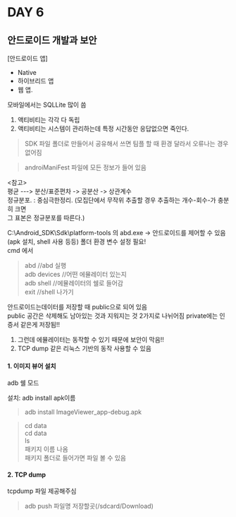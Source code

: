 # DAY 6
## 안드로이드 개발과 보안

[안드로이드 앱]  
- Native  
- 하이브리드 앱  
- 웹 앱.   

모바일에서는 SQLLite 많이 씀  

1. 액티비티는 각각 다 독립  
2. 액티비티는 시스템이 관리하는데 특정 시간동안 응답없으면 죽인다.  

> SDK 파일 폴더로 만들어서 공유해서 쓰면 팀플 할 때 환경 달라서 오류나는 경우 없어짐  

> androiManiFest 파일에 모든 정보가 들어 있음  

<참고>  
평균 ---> 분산/표준편차 -> 공분산 -> 상관계수  
정규분포. : 중심극한정리.  (모집단에서 무작위 추출할 경우 추출하는 개수-회수-가 충분히 크면  
                                            그 표본은 정규분포를 따른다.)




C:\Android_SDK\Sdk\platform-tools 의 abd.exe -> 안드로이드를 제어할 수 있음(apk 설치, shell 사용 등등)
폴더 환경 변수 설정 필요!  
cmd 에서  
> abd  //abd 실행  
> adb devices //어떤 에뮬레이터 있는지  
> adb shell //에뮬레이터의 쉘로 들어감  
> exit //shell 나가기  

안드로이드는데이터를 저장할 때 public으로 되어 있음   
public 공간은 삭제해도 남아있는 것과 지워지는 것 2가지로 나뉘어짐 
private에는 인증서 같은게 저장됨!!  
1. 그런데 에뮬레이터는 동작할 수 있기 때문에 보안이 막음!!  
2. TCP dump 같은 리눅스 기반의 동작 사용할 수 있음  

#### 1. 이미지 뷰어 설치

adb 쉘 모드  

설치: adb install apk이름  
> adb install ImageViewer_app-debug.apk

> cd data  
> cd data  
> ls  
> 패키지 이름 나옴  
> 패키지 폴더로 들어가면 파일 볼 수 있음  

#### 2. TCP dump
tcpdump 파일 제공해주심  

> adb push 파일명 저장할곳(/sdcard/Download)  
